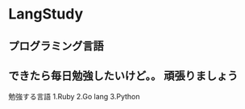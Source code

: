 # LangStudy
プログラミング言語
-------------------------------
できたら毎日勉強したいけど。。
頑張りましょう
-------------------------------
勉強する言語
1.Ruby
2.Go lang
3.Python


